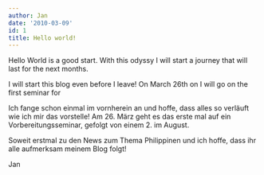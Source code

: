 ```yaml
---
author: Jan
date: '2010-03-09'
id: 1
title: Hello world!
---
```


Hello World is a good start. With this odyssy I will start a journey that will last for the next months.

I will start this blog even before I leave! On March 26th on I will go on the first seminar for 

Ich fange schon einmal im vornherein an und hoffe, dass alles so verläuft wie ich mir das vorstelle! Am 26. März geht es das erste mal auf ein Vorbereitungsseminar, gefolgt von einem 2. im August.

Soweit erstmal zu den News zum Thema Philippinen und ich hoffe, dass ihr alle aufmerksam meinem Blog folgt!

Jan
